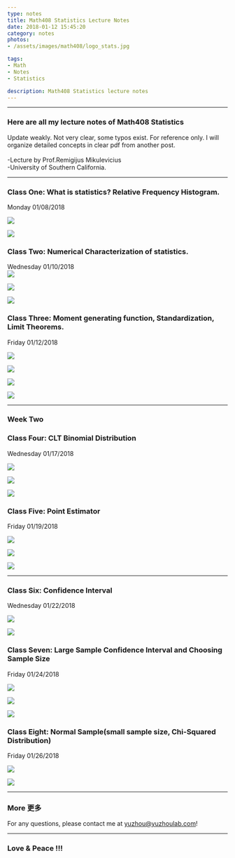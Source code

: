```yaml
---
type: notes
title: Math408 Statistics Lecture Notes
date: 2018-01-12 15:45:20
category: notes
photos:
- /assets/images/math408/logo_stats.jpg

tags:
- Math
- Notes
- Statistics

description: Math408 Statistics lecture notes
---
```


  

---

### Here are all my lecture notes of Math408 Statistics
Update weakly. Not very clear, some typos exist. For reference only.
I will organize detailed concepts in clear pdf from another post.
<br><br>
-Lecture by Prof.Remigijus Mikulevicius<br>
-University of Southern California.

---
<!-- more -->

### Class One: What is statistics? Relative Frequency Histogram. 
Monday 01/08/2018 
<br>

![](/assets/images/math408/week_1/1.jpg)

![](/assets/images/math408/week_1/2.jpg)

### Class Two: Numerical Characterization of statistics.
Wednesday 01/10/2018
<br>
![](/assets/images/math408/week_1/3.jpg)

![](/assets/images/math408/week_1/4.jpg)

![](/assets/images/math408/week_1/5.jpg)


### Class Three: Moment generating function, Standardization, Limit Theorems.
Friday 01/12/2018
<br>

![](/assets/images/math408/week_1/5.jpg)

![](/assets/images/math408/week_1/6.jpg)

![](/assets/images/math408/week_1/7.jpg)

![](/assets/images/math408/week_1/8.jpg)

---
### Week Two

### Class Four: CLT Binomial Distribution
Wednesday 01/17/2018
<br>

![](/assets/images/math408/week_2/1.jpg)

![](/assets/images/math408/week_2/2.jpg)

![](/assets/images/math408/week_2/3.jpg)

### Class Five: Point Estimator
Friday 01/19/2018
<br>

![](/assets/images/math408/week_2/4.jpg)

![](/assets/images/math408/week_2/5.jpg)

![](/assets/images/math408/week_2/6.jpg)

---

### Class Six: Confidence Interval
Wednesday 01/22/2018
<br>

![](/assets/images/math408/week_3/1.jpg)

![](/assets/images/math408/week_3/2.jpg)


### Class Seven: Large Sample Confidence Interval and Choosing Sample Size
Friday 01/24/2018
<br>

![](/assets/images/math408/week_3/3.jpg)

![](/assets/images/math408/week_3/4.jpg)

![](/assets/images/math408/week_3/5.jpg)

### Class Eight: Normal Sample(small sample size, Chi-Squared Distribution)
Friday 01/26/2018
<br>

![](/assets/images/math408/week_3/6.jpg)

![](/assets/images/math408/week_3/7.jpg)



---
### More 更多

For any questions, please contact me at yuzhou@yuzhoulab.com! 

---
### Love & Peace !!!
